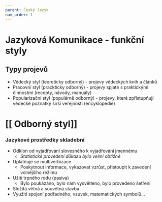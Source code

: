 ```yaml
---
parent: Český Jazyk
nav_order: 1
---
```

# Jazyková Komunikace - funkční styly
## Typy projevů
- Vědecký styl (teoreticky odborný) - projevy vědeckých knih a článků
- Pracovní styl (prackticky odborný) - projevy spjaté s praktickými činnostmi (recepty, návody, manuály)
- Popularizační styl (populárně odborný) - projevy, které zpřístupňují vědecké poznatky širší veřejnosti (encyklopedie)

# [[ Odborný styl]]

### Jazykové prostředky skladební
- Odklon od vyjadřování slovesného k vyjadřování jmennému
	- *Statistické provedení důkazu bylo velmi obtížné*
- Uplatňuje se multiverbizace
	- Poskytnout informace, vykazovat vzrůst, přistoupit k zavedení volnějšího režimu
- Užití trpného rodu (pasiva)
	- Bylo poukázáno, bylo nám vysvětleno, bylo provedeno šetření
- Složitá větná a souvětná stavba
- Využití spojení podřadného, vsuvek, matematických symbolů...